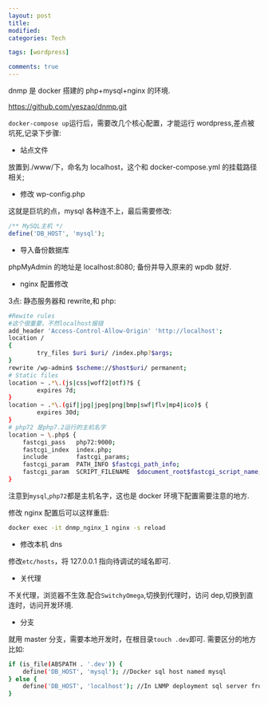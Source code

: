 ```yaml
---
layout: post
title:
modified:
categories: Tech

tags: [wordpress]

comments: true
---
```


dnmp 是 docker 搭建的 php+mysql+nginx 的环境.

<https://github.com/yeszao/dnmp.git>

`docker-compose up`运行后，需要改几个核心配置，才能运行 wordpress,差点被坑死,记录下步骤:

- 站点文件

放置到./www/下，命名为 localhost，这个和 docker-compose.yml 的挂载路径相关;

- 修改 wp-config.php

这就是巨坑的点，mysql 各种连不上，最后需要修改:

```php
/** MySQL主机 */
define('DB_HOST', 'mysql');
```

- 导入备份数据库

phpMyAdmin 的地址是 localhost:8080;
备份并导入原来的 wpdb 就好.

- nginx 配置修改

3点: 静态服务器和 rewrite,和 php:

```sh
#Rewite rules
#这个很重要，不然localhost报错
add_header 'Access-Control-Allow-Origin' 'http://localhost';
location /
{
        try_files $uri $uri/ /index.php?$args;
}
rewrite /wp-admin$ $scheme://$host$uri/ permanent;
# Static files
location ~ .*\.(js|css|woff2|otf)?$ {
        expires 7d;
}
location ~ .*\.(gif|jpg|jpeg|png|bmp|swf|flv|mp4|ico)$ {
        expires 30d;
}
# php72 是php7.2运行的主机名字
location ~ \.php$ {
    fastcgi_pass   php72:9000;
    fastcgi_index  index.php;
    include        fastcgi_params;
    fastcgi_param  PATH_INFO $fastcgi_path_info;
    fastcgi_param  SCRIPT_FILENAME  $document_root$fastcgi_script_name;
}
```

注意到`mysql`,`php72`都是主机名字，这也是 docker 环境下配置需要注意的地方.

修改 nginx 配置后可以这样重启:

```sh
docker exec -it dnmp_nginx_1 nginx -s reload
```

- 修改本机 dns

修改`etc/hosts`，将 127.0.0.1 指向待调试的域名即可.

- 关代理

不关代理，浏览器不生效.配合`SwitchyOmega`,切换到代理时，访问 dep,切换到直连时，访问开发环境.

- 分支

就用 master 分支，需要本地开发时，在根目录`touch .dev`即可.
需要区分的地方比如:

```sh
if (is_file(ABSPATH . '.dev')) {
    define('DB_HOST', 'mysql'); //Docker sql host named mysql
} else {
    define('DB_HOST', 'localhost'); //In LNMP deployment sql server from localhost.
}
```
